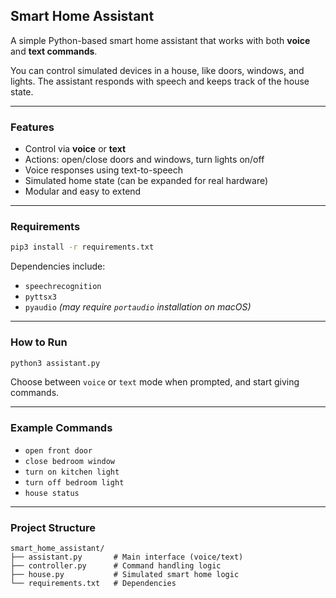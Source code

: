 ## Smart Home Assistant

A simple Python-based smart home assistant that works with both **voice** and **text commands**.

You can control simulated devices in a house, like doors, windows, and lights. The assistant responds with speech and keeps track of the house state.

---

### Features

- Control via **voice** or **text**
- Actions: open/close doors and windows, turn lights on/off
- Voice responses using text-to-speech
- Simulated home state (can be expanded for real hardware)
- Modular and easy to extend

---

### Requirements

```bash
pip3 install -r requirements.txt
```

Dependencies include:

- `speechrecognition`
- `pyttsx3`
- `pyaudio` *(may require `portaudio` installation on macOS)*

---

### How to Run

```bash
python3 assistant.py
```

Choose between `voice` or `text` mode when prompted, and start giving commands.

---

### Example Commands

- `open front door`
- `close bedroom window`
- `turn on kitchen light`
- `turn off bedroom light`
- `house status`

---

### Project Structure

```
smart_home_assistant/
├── assistant.py       # Main interface (voice/text)
├── controller.py      # Command handling logic
├── house.py           # Simulated smart home logic
└── requirements.txt   # Dependencies

